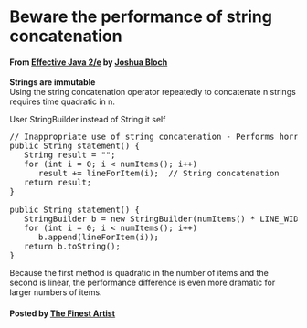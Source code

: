 # Beware the performance of string concatenation

#### From <u>[Effective Java 2/e](https://books.google.co.kr/books/about/Effective_Java.html?id=ka2VUBqHiWkC&hl=en)</u> by <u>[Joshua Bloch](https://en.wikipedia.org/wiki/Joshua_Bloch)</u>

**Strings are immutable**  
Using the string concatenation operator repeatedly to concatenate n strings requires time quadratic in n.

User StringBuilder instead of String it self
<pre class="prettyprint">
// Inappropriate use of string concatenation - Performs horribly!
public String statement() {
   String result = "";
   for (int i = 0; i &lt; numItems(); i++)
      result += lineForItem(i);  // String concatenation
   return result;
}

public String statement() {
   StringBuilder b = new StringBuilder(numItems() * LINE_WIDTH);
   for (int i = 0; i &lt; numItems(); i++)
      b.append(lineForItem(i));
   return b.toString();
}
</pre>

Because the first method is quadratic in the number of items and the second is linear, the performance difference is even more dramatic for larger numbers of items.

#### Posted by <u>[The Finest Artist](http://thefinestartist.com)
